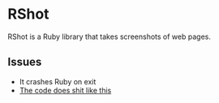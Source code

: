 # RShot

RShot is a Ruby library that takes screenshots of web pages.

## Issues

* It crashes Ruby on exit
* [The code does shit like this](https://github.com/charliesome/RShot/blob/master/ext/rshot/rshot.m#L35)